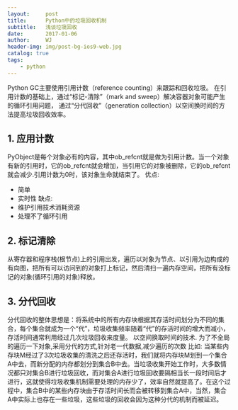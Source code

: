 ```yaml
---
layout:     post
title:      Python中的垃圾回收机制 
subtitle:   浅谈垃圾回收
date:       2017-01-06
author:     WJ
header-img: img/post-bg-ios9-web.jpg
catalog: true
tags:
    - python
---
```


Python GC主要使用引用计数（reference counting）来跟踪和回收垃圾。
在引用计数的基础上，通过“标记-清除”（mark and sweep）解决容器对象可能产生的循环引用问题，
通过“分代回收”（generation collection）以空间换时间的方法提高垃圾回收效率。

## 1. 应用计数
PyObject是每个对象必有的内容，其中ob_refcnt就是做为引用计数。当一个对象有新的引用时，它的ob_refcnt就会增加，当引用它的对象被删除，它的ob_refcnt就会减少.引用计数为0时，该对象生命就结束了。
优点:
- 简单
- 实时性
缺点:
- 维护引用技术消耗资源
- 处理不了循环引用

## 2. 标记清除
从寄存器和程序栈(根节点)上的引用出发，遍历以对象为节点、以引用为边构成的有向图，把所有可以访问到的对象打上标记，然后清扫一遍内存空间，把所有没标记的对象(循环引用的对象)释放。

## 3. 分代回收
分代回收的整体思想是：将系统中的所有内存块根据其存活时间划分为不同的集合，每个集合就成为一个“代”，垃圾收集频率随着“代”的存活时间的增大而减小，存活时间通常利用经过几次垃圾回收来度量。
以空间换取时间的技术. 为了不全局的遍历一下对象,采用分代的方式,针对老一代数据,减少遍历的次数
比如:
当某些内存块M经过了3次垃圾收集的清洗之后还存活时，我们就将内存块M划到一个集合A中去，而新分配的内存都划分到集合B中去。当垃圾收集开始工作时，大多数情况都只对集合B进行垃圾回收，而对集合A进行垃圾回收要隔相当长一段时间后才进行，这就使得垃圾收集机制需要处理的内存少了，效率自然就提高了。在这个过程中，集合B中的某些内存块由于存活时间长而会被转移到集合A中，当然，集合A中实际上也存在一些垃圾，这些垃圾的回收会因为这种分代的机制而被延迟。